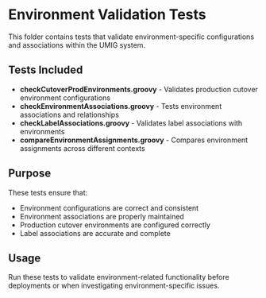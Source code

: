 # Environment Validation Tests

This folder contains tests that validate environment-specific configurations and associations within the UMIG system.

## Tests Included

- **checkCutoverProdEnvironments.groovy** - Validates production cutover environment configurations
- **checkEnvironmentAssociations.groovy** - Tests environment associations and relationships
- **checkLabelAssociations.groovy** - Validates label associations with environments
- **compareEnvironmentAssignments.groovy** - Compares environment assignments across different contexts

## Purpose

These tests ensure that:

- Environment configurations are correct and consistent
- Environment associations are properly maintained
- Production cutover environments are configured correctly
- Label associations are accurate and complete

## Usage

Run these tests to validate environment-related functionality before deployments or when investigating environment-specific issues.
